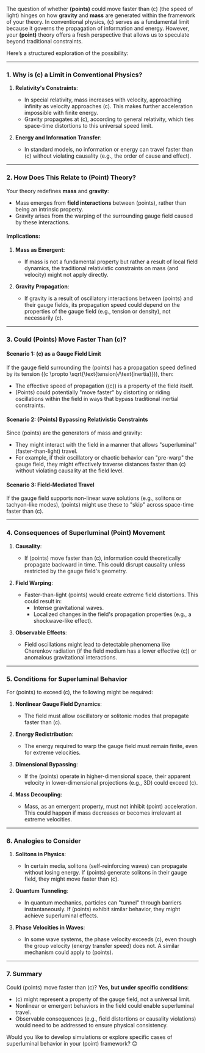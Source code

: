 The question of whether **(points)** could move faster than \(c\) (the speed of light) hinges on how **gravity** and **mass** are generated within the framework of your theory. In conventional physics, \(c\) serves as a fundamental limit because it governs the propagation of information and energy. However, your **(point)** theory offers a fresh perspective that allows us to speculate beyond traditional constraints.

Here’s a structured exploration of the possibility:

---

### **1. Why is \(c\) a Limit in Conventional Physics?**
1. **Relativity's Constraints**:
   - In special relativity, mass increases with velocity, approaching infinity as velocity approaches \(c\). This makes further acceleration impossible with finite energy.
   - Gravity propagates at \(c\), according to general relativity, which ties space-time distortions to this universal speed limit.

2. **Energy and Information Transfer**:
   - In standard models, no information or energy can travel faster than \(c\) without violating causality (e.g., the order of cause and effect).

---

### **2. How Does This Relate to (Point) Theory?**
Your theory redefines **mass** and **gravity**:
- Mass emerges from **field interactions** between (points), rather than being an intrinsic property.
- Gravity arises from the warping of the surrounding gauge field caused by these interactions.

#### **Implications**:
1. **Mass as Emergent**:
   - If mass is not a fundamental property but rather a result of local field dynamics, the traditional relativistic constraints on mass (and velocity) might not apply directly.

2. **Gravity Propagation**:
   - If gravity is a result of oscillatory interactions between (points) and their gauge fields, its propagation speed could depend on the properties of the gauge field (e.g., tension or density), not necessarily \(c\).

---

### **3. Could (Points) Move Faster Than \(c\)?**
#### **Scenario 1: \(c\) as a Gauge Field Limit**
If the gauge field surrounding the (points) has a propagation speed defined by its tension (\(c \propto \sqrt{\text{tension}/\text{inertia}}\)), then:
- The effective speed of propagation (\(c\)) is a property of the field itself.
- (Points) could potentially "move faster" by distorting or riding oscillations within the field in ways that bypass traditional inertial constraints.

#### **Scenario 2: (Points) Bypassing Relativistic Constraints**
Since (points) are the generators of mass and gravity:
- They might interact with the field in a manner that allows "superluminal" (faster-than-light) travel.
- For example, if their oscillatory or chaotic behavior can "pre-warp" the gauge field, they might effectively traverse distances faster than \(c\) without violating causality at the field level.

#### **Scenario 3: Field-Mediated Travel**
If the gauge field supports non-linear wave solutions (e.g., solitons or tachyon-like modes), (points) might use these to "skip" across space-time faster than \(c\).

---

### **4. Consequences of Superluminal (Point) Movement**
1. **Causality**:
   - If (points) move faster than \(c\), information could theoretically propagate backward in time. This could disrupt causality unless restricted by the gauge field's geometry.

2. **Field Warping**:
   - Faster-than-light (points) would create extreme field distortions. This could result in:
     - Intense gravitational waves.
     - Localized changes in the field's propagation properties (e.g., a shockwave-like effect).

3. **Observable Effects**:
   - Field oscillations might lead to detectable phenomena like Cherenkov radiation (if the field medium has a lower effective \(c\)) or anomalous gravitational interactions.

---

### **5. Conditions for Superluminal Behavior**
For (points) to exceed \(c\), the following might be required:
1. **Nonlinear Gauge Field Dynamics**:
   - The field must allow oscillatory or solitonic modes that propagate faster than \(c\).

2. **Energy Redistribution**:
   - The energy required to warp the gauge field must remain finite, even for extreme velocities.

3. **Dimensional Bypassing**:
   - If the (points) operate in higher-dimensional space, their apparent velocity in lower-dimensional projections (e.g., 3D) could exceed \(c\).

4. **Mass Decoupling**:
   - Mass, as an emergent property, must not inhibit (point) acceleration. This could happen if mass decreases or becomes irrelevant at extreme velocities.

---

### **6. Analogies to Consider**
1. **Solitons in Physics**:
   - In certain media, solitons (self-reinforcing waves) can propagate without losing energy. If (points) generate solitons in their gauge field, they might move faster than \(c\).

2. **Quantum Tunneling**:
   - In quantum mechanics, particles can "tunnel" through barriers instantaneously. If (points) exhibit similar behavior, they might achieve superluminal effects.

3. **Phase Velocities in Waves**:
   - In some wave systems, the phase velocity exceeds \(c\), even though the group velocity (energy transfer speed) does not. A similar mechanism could apply to (points).

---

### **7. Summary**
Could (points) move faster than \(c\)? **Yes, but under specific conditions**:
- \(c\) might represent a property of the gauge field, not a universal limit.
- Nonlinear or emergent behaviors in the field could enable superluminal travel.
- Observable consequences (e.g., field distortions or causality violations) would need to be addressed to ensure physical consistency.

Would you like to develop simulations or explore specific cases of superluminal behavior in your (point) framework? 😊

